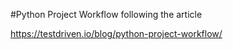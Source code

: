 #Python Project Workflow following the article

https://testdriven.io/blog/python-project-workflow/
